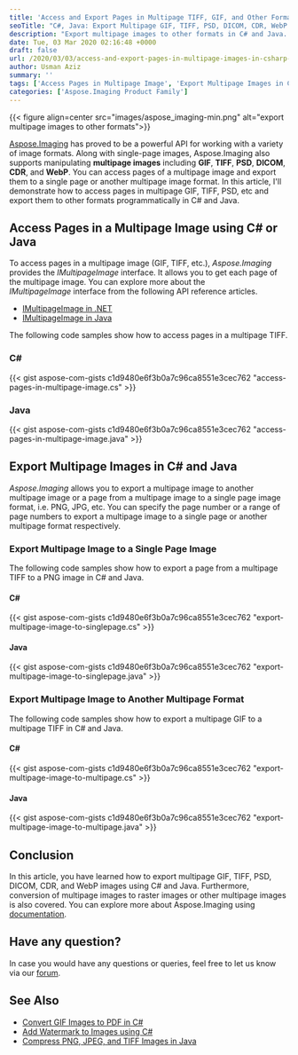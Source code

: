 ```yaml
---
title: 'Access and Export Pages in Multipage TIFF, GIF, and Other Formats using C# and Java'
seoTitle: "C#, Java: Export Multipage GIF, TIFF, PSD, DICOM, CDR, WebP Images"
description: "Export multipage images to other formats in C# and Java. Access and export pages in multipage GIF, TIFF, PSD, DICOM, CDR, WebP to single or multipage image."
date: Tue, 03 Mar 2020 02:16:48 +0000
draft: false
url: /2020/03/03/access-and-export-pages-in-multipage-images-in-csharp-java/
author: Usman Aziz
summary: ''
tags: ['Access Pages in Multipage Image', 'Export Multipage Images in C# or Java']
categories: ['Aspose.Imaging Product Family']
---
```




{{< figure align=center src="images/aspose_imaging-min.png" alt="export multipage images to other formats">}}


[Aspose.Imaging][1] has proved to be a powerful API for working with a variety of image formats. Along with single-page images, Aspose.Imaging also supports manipulating **multipage images** including **GIF**, **TIFF**, **PSD**, **DICOM**, **CDR**, and **WebP**. You can access pages of a multipage image and export them to a single page or another multipage image format. In this article, I'll demonstrate how to access pages in multipage GIF, TIFF, PSD, etc and export them to other formats programmatically in C# and Java.

## Access Pages in a Multipage Image using C# or Java

To access pages in a multipage image (GIF, TIFF, etc.), _Aspose.Imaging_ provides the _IMultipageImage_ interface. It allows you to get each page of the multipage image. You can explore more about the _IMultipageImage_ interface from the following API reference articles.

*   [IMultipageImage in .NET][2]
*   [IMultipageImage in Java][3]

The following code samples show how to access pages in a multipage TIFF.

### C#

{{< gist aspose-com-gists c1d9480e6f3b0a7c96ca8551e3cec762 "access-pages-in-multipage-image.cs" >}}

### Java

{{< gist aspose-com-gists c1d9480e6f3b0a7c96ca8551e3cec762 "access-pages-in-multipage-image.java" >}}

## Export Multipage Images in C# and Java

_Aspose.Imaging_ allows you to export a multipage image to another multipage image or a page from a multipage image to a single page image format, i.e. PNG, JPG, etc. You can specify the page number or a range of page numbers to export a multipage image to a single page or another multipage format respectively.

### Export Multipage Image to a Single Page Image

The following code samples show how to export a page from a multipage TIFF to a PNG image in C# and Java.

#### C#

{{< gist aspose-com-gists c1d9480e6f3b0a7c96ca8551e3cec762 "export-multipage-image-to-singlepage.cs" >}}

#### Java

{{< gist aspose-com-gists c1d9480e6f3b0a7c96ca8551e3cec762 "export-multipage-image-to-singlepage.java" >}}

### Export Multipage Image to Another Multipage Format

The following code samples show how to export a multipage GIF to a multipage TIFF in C# and Java.

#### C#

{{< gist aspose-com-gists c1d9480e6f3b0a7c96ca8551e3cec762 "export-multipage-image-to-multipage.cs" >}}

#### Java

{{< gist aspose-com-gists c1d9480e6f3b0a7c96ca8551e3cec762 "export-multipage-image-to-multipage.java" >}}

## Conclusion

In this article, you have learned how to export multipage GIF, TIFF, PSD, DICOM, CDR, and WebP images using C# and Java. Furthermore, conversion of multipage images to raster images or other multipage images is also covered. You can explore more about Aspose.Imaging using [documentation][4].

## Have any question?

In case you would have any questions or queries, feel free to let us know via our [forum][5].

## See Also

*   [Convert GIF Images to PDF in C#][6]
*   [Add Watermark to Images using C#][7]
*   [Compress PNG, JPEG, and TIFF Images in Java][8]




[1]: https://products.aspose.com/imaging
[2]: https://apireference.aspose.com/net/imaging/aspose.imaging/imultipageimage
[3]: https://apireference.aspose.com/java/imaging/com.aspose.imaging/IMultipageImage
[4]: https://docs.aspose.com/imaging/
[5]: http://forum.aspose.com
[6]: https://blog.aspose.com/2021/03/09/convert-gif-images-to-pdf-in-csharp/
[7]: https://blog.aspose.com/2021/03/08/add-watermark-to-images-in-csharp/
[8]: https://blog.aspose.com/2021/02/26/compress-png-jpeg-tiff-images-in-java/





